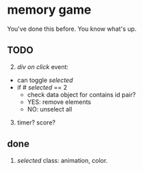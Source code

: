 # memory game

You've done this before. You know what's up.

## TODO

2. _div on click_ event:
  * can toggle _selected_
  * if # _selected_ == 2
    * check data object for contains id pair?
    * YES: remove elements
    * NO: unselect all
3. timer? score?

## done

1. _selected_ class: animation, color.
